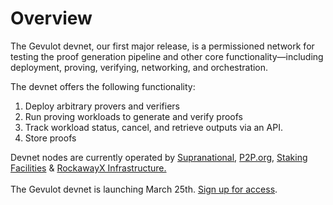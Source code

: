 # Overview

The Gevulot devnet, our first major release, is a permissioned network for testing the proof generation pipeline and other core functionality—including deployment, proving, verifying, networking, and orchestration.

The devnet offers the following functionality:

1. Deploy arbitrary provers and verifiers
2. Run proving workloads to generate and verify proofs
3. Track workload status, cancel, and retrieve outputs via an API.
4. Store proofs&#x20;

Devnet nodes are currently operated by [Supranational](https://www.supranational.net/), [P2P.org](https://p2p.org/), [Staking Facilities](https://stakingfacilities.com/) & [RockawayX Infrastructure.](https://rockawayx.com/infrastructure)\
\
The Gevulot devnet is launching March 25th. [Sign up for access](https://www.gevulot.com/).
